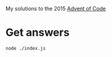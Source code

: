 My solutions to the 2015 [Advent of Code](http://adventofcode.com/)

# Get answers
`node ./index.js`
